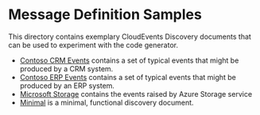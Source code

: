 # Message Definition Samples

This directory contains exemplary CloudEvents Discovery documents that can be
used to experiment with the code generator.

* [Contoso CRM Events](contoso-crm.disco) contains a set of typical events that
  might be produced by a CRM system.
* [Contoso ERP Events](contoso-erp.disco) contains a set of typical events that
  might be produced by an ERP system.
* [Microsoft Storage](Microsoft.Storage.disco) contains the events raised by
  Azure Storage service
* [Minimal](minimal.disco) is a minimal, functional discovery document.